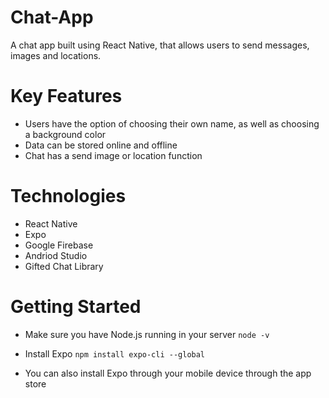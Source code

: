 # Chat-App
A chat app built using React Native, that allows users to send messages, images and locations.


# Key Features
- Users have the option of choosing their own name, as well as choosing a background color
- Data can be stored online and offline
- Chat has a send image or location function

# Technologies
- React Native
- Expo
- Google Firebase
- Andriod Studio
- Gifted Chat Library


# Getting Started
* Make sure you have Node.js running in your server
`node -v`

* Install Expo
`npm install expo-cli --global`

- You can also install Expo through your mobile device through the app store

